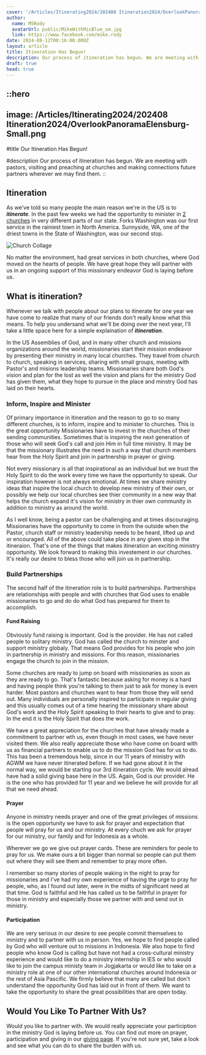 ```yaml
---
cover: '/Articles/Itinerating2024/202408 Itineration2024/OverlookPanoramaElensburg-Small.png'
author:
  name: MSRody
  avatarUrl: public/MikeWithMicBlue_sm.jpg
  link: https://www.facebook.com/mike.rody
date: 2024-08-12T00:16:00.000Z
layout: article
title: Itineration Has Begun!
description: Our process of itineration has begun. We are meeting with pastors, visiting and preaching at churches and making connections future partners wherever we may find them.
draft: true
head: true
---
```


::hero
---
image: /Articles/Itinerating2024/202408 Itineration2024/OverlookPanoramaElensburg-Small.png
---
#title
Our Itineration Has Begun!

#description
Our process of itineration has begun. We are meeting with pastors, visiting and preaching at churches and making connections future partners wherever we may find them. 
::

## Itineration

As we've told so many people the main reason we're in the US is to ***itinerate***. In the past few weeks we had the opportunity to minister in [2 churches](https://maps.app.goo.gl/ANTmu6c79Jaa8NRF7) in very different parts of our state. Forks Washington was our first service in the rainiest town in North America. Sunnyside, WA, one of the driest towns in the State of Washington, was our second stop.

![Church Collage](/Articles/Itinerating2024/202407PhotoCollages/PastorsAndChurches-COLLAGE-Smallest.png)

No matter the environment, had great services in both churches, where God moved on the hearts of people. We have great hope they will partner with us in an ongoing support of this missionary endeavor God is laying before us.

## What is itineration?

Whenever we talk with people about our plans to itinerate for one year we have come to realize that many of our friends don't really know what this means. To help you undersand what we'll be doing over the next year, I'll take a little space here for a simple explaination of ***itineration***.

In the US Assemblies of God, and in many other church and missions organizations around the world, missionaries start their mission endeavor by presenting their ministry in many local churches. They travel from church to church, speaking in services, sharing with small groups, meeting with Pastor's and misions leadership teams. Missionaries share both God's vision and plan for the lost as well the vision and plans for the ministry God has given them, what they hope to pursue in the place and minstry God has laid on their hearts. 

### Inform, Inspire and Minister

Of primary importance in itineration and the reason to go to so many different churches, is to inform, inspire and to minister to churches. This is the great opportunity Missionaries have to invest in the churches of their sending communities. Sometimes that is inspiring the next generation of those who will seek God's call and join Him in full time ministry. It may be that the missionary illustrates the need in such a way that church members hear from the Holy Spirit and join in partnership in prayer or giving.

Not every missionary is all that inspirational as an individual but we trust the Holy Spirit to do the work every time we have the opportunity to speak. Our inspiration however is not always emotional. At times we share ministry ideas that inspire the local church to develop new ministry of their own, or possibly we help our local churches see thier community in a new way that helps the church expand it's vision for ministry in thier own community in addition to ministry as around the world.

As I well know, being a pastor can be challenging and at times discouraging. Missionaries have the opportunity to come in from the outside when the Pastor, church staff or ministry leadership needs to be heard, lifted up and or encouraged. All of the above could take place in any given stop in the itineraion. That's one of the things that makes itineration an exciting ministry opportunity. We look forward to making this investement in our churches. It's really our desire to bless those who will join us in partnership.

### Build Partnerships

The second half of the itineration role is to build partnerships.  Partnerships are relationships with people and with churches that God uses to enable missionaries to go and do do what God has prepared for them to accomplish.

#### Fund Raising

Obviously fund raising is important. God is the provider. He has not called people to solitary ministry. God has called the church to minster and support ministry globaly. That means God provides for his people who join in partnership in ministry and missions. For this reason, missionaries engage the church to join in the mission.

Some churches are ready to jump on board with missionaries as soon as they are ready to go.  That's fantastic because asking for money is a hard and having people think you're talking to them just to ask for money is even harder. Most pastors and churches want to hear from those they will send out. Many individuals are personally inspired to participate in regular giving and this usually comes out of a time hearing the missionary share about God's work and the Holy Spirit speaking to their hearts to give and to pray. In the end it is the Holy Spirit that does the work.

We have a great appreciation for the churches that have already made a commitment to partner wth us, even though in most cases, we have never visited them. We also really appreciate those who have come on board with us as financial partners to enable us to do the mission God has for us to do. This has been a tremendous help, since in our 11 years of ministry with AGWM we have never itinerated before. If we had gone about it in the normal way, we would be starting our 3rd itineration cycle.  We would alread have had a solid giving base here in the US. Again, God is our provider. He is the one who has provided for 11 year and we believe he will provide for all that we need ahead.

#### Prayer

Anyone in ministry needs prayer and one of the great privileges of missions is the open opportunity we have to ask for prayer and expectation that people will pray for us and our ministry. At every chuch we ask for prayer for our ministry, our family and for Indonesia as a whole.

Wherever we go we give out prayer cards.  These are reminders for peole to pray for us. We make ours a bit bigger than normal so people can put them out where they will see them and remember to pray more often.

I remember so many stories of people waking in the night to pray for missionaries and I've had my own experience of having the urge to pray for people, who, as I found out later, were in the midts of significant need at that time.  God is faithful and He has called us to be faithful in prayer for those in ministry and especially those we partner with and send out in ministry.

#### Participation

We are very serious in our desire to see people commit themselves to ministry and to partner with us in person.  Yes, we hope to find people called by God who will venture out to missions in Indonesia.  We also hope to find people who know God is calling but have not had a cross-cultural ministry experience and would like to do a ministry internship in IES or who would like to join the campus ministy team in Jogjakarta or would like to take on a ministry role at one of our other international churches around Indonesia or the rest of Asia Pascific.  We firmly believe that many are called but don't understand the opportunity God has laid out in front of them.  We want to take the opportunity to share the great possibilities that are open today.

## Would You Like To Partner With Us?

Would you like to partner with.  We would really appreciate your particiption in the ministry God is laying before us. You can find out more on prayer, participation and giving in our [giving page](https://therodys.com/giving). If you're not sure yet, take a look and see what you can do to share the burden with us.